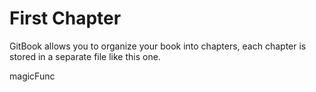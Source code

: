 # First Chapter

GitBook allows you to organize your book into chapters, each chapter is stored in a separate file like this one.

magicFunc

